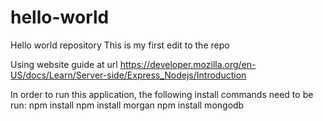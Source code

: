 # hello-world
Hello world repository
This is my first edit to the repo

Using website guide at url https://developer.mozilla.org/en-US/docs/Learn/Server-side/Express_Nodejs/Introduction

In order to run this application, the following install commands need to be run:
npm install
npm install morgan
npm install mongodb